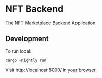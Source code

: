 # NFT Backend
The NFT Marketplace Backend Application


## Development

To run local:
```bash
cargo +nightly run
```
Visit http://localhost:8000/ in your browser.